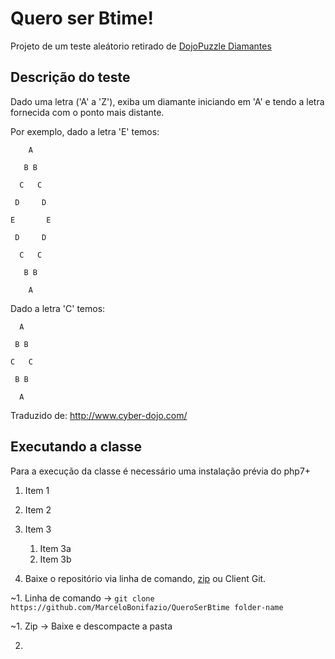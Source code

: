 # Quero ser Btime!

Projeto de um teste aleátorio retirado de [DojoPuzzle Diamantes](http://dojopuzzles.com/problemas/exibe/diamantes/)

## Descrição do teste

Dado uma letra ('A' a 'Z'), exiba um diamante iniciando em 'A' e tendo a letra fornecida com o ponto mais distante.

Por exemplo, dado a letra 'E' temos:

```
    A   

   B B

  C   C

 D     D

E       E 

 D     D 

  C   C

   B B

    A
```
 

Dado a letra 'C' temos:

```
  A

 B B

C   C

 B B

  A
```

Traduzido de: http://www.cyber-dojo.com/

## Executando a classe

Para a execução da classe é necessário uma instalação prévia do php7+

1. Item 1
1. Item 2
1. Item 3
   1. Item 3a
   1. Item 3b
   
1. Baixe o repositório via linha de comando, [zip](https://github.com/MarceloBonifazio/QueroSerBtime/archive/master.zip) ou Client Git.

~1. Linha de comando -> ``git clone https://github.com/MarceloBonifazio/QueroSerBtime folder-name``

~1. Zip -> Baixe e descompacte a pasta

2.
